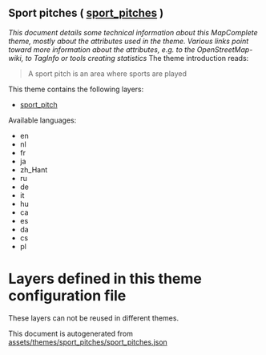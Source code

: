 [//]: # (WARNING: this file is automatically generated. Please find the sources at the bottom and edit those sources)

## Sport pitches ( [sport_pitches](https://mapcomplete.org/sport_pitches) )
_This document details some technical information about this MapComplete theme, mostly about the attributes used in the theme. Various links point toward more information about the attributes, e.g. to the OpenStreetMap-wiki, to TagInfo or tools creating statistics_
The theme introduction reads:

> A sport pitch is an area where sports are played

This theme contains the following layers:


 - [sport_pitch](../Layers/sport_pitch.md)


Available languages:


 - en
 - nl
 - fr
 - ja
 - zh_Hant
 - ru
 - de
 - it
 - hu
 - ca
 - es
 - da
 - cs
 - pl


# Layers defined in this theme configuration file
These layers can not be reused in different themes.


This document is autogenerated from [assets/themes/sport_pitches/sport_pitches.json](https://github.com/pietervdvn/MapComplete/blob/develop/assets/themes/sport_pitches/sport_pitches.json)
